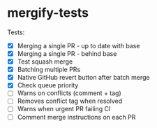 # mergify-tests

Tests:

- [x] Merging a single PR - up to date with base
- [x] Merging a single PR - behind base
- [x] Test squash merge
- [x] Batching multiple PRs
- [x] Native GitHub revert button after batch merge
- [x] Check queue priority
- [ ] Warns on conflicts (comment + tag)
- [ ] Removes conflict tag when resolved
- [ ] Warns when urgent PR failing CI
- [ ] Comment merge instructions on each PR
